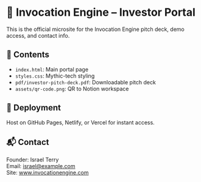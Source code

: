 # 🔱 Invocation Engine – Investor Portal

This is the official microsite for the Invocation Engine pitch deck, demo access, and contact info.

## 📄 Contents
- `index.html`: Main portal page
- `styles.css`: Mythic-tech styling
- `pdf/investor-pitch-deck.pdf`: Downloadable pitch deck
- `assets/qr-code.png`: QR to Notion workspace

## 🚀 Deployment
Host on GitHub Pages, Netlify, or Vercel for instant access.

## 📬 Contact
Founder: Israel Terry  
Email: israel@example.com  
Site: www.invocationengine.com
